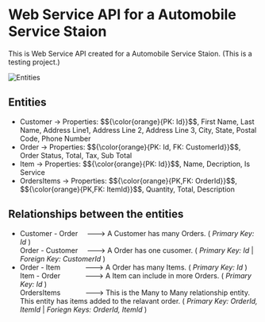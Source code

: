# Web Service API for a Automobile Service Staion

This is Web Service API created for a Automobile Service Staion. (This is a testing project.)

<img src="https://github.com/VinuLiyanage/GarageAPI/blob/master/Entity%20relationships.png" alt="Entities">

<h2>Entities</h2>

<ul>
  <li>Customer -> Properties: $${\color{orange}{PK: Id}}$$, First Name, Last Name, Address Line1, Address Line 2, Address Line 3, City, State, Postal Code, Phone Number</li>
  <li>Order -> Properties: $${\color{orange}{PK: Id, FK: CustomerId}}$$, Order Status, Total, Tax, Sub Total</li>
  <li>Item -> Properties: $${\color{orange}{PK: Id}}$$, Name, Decription, Is Service</li>
  <li>OrdersItems -> Properties: $${\color{orange}{PK,FK: OrderId}}$$, $${\color{orange}{PK,FK: ItemId}}$$, Quantity, Total, Description</li>
</ul>

<h2>Relationships between the entities</h2>
<ul>
  <li>Customer - Order &emsp;---> A Customer has many Orders. ( <i>Primary Key: Id</i> ) </br>
      Order - Customer &emsp;---> A Order has one cusomer. ( <i>Primary Key: Id </i> | <i> Foreign Key: CustomerId</i> )</li>
  <li>Order - Item &emsp;&emsp;&emsp;&nbsp;---> A Order has many Items. ( <i>Primary Key: Id</i> ) </br>
      Item - Order &emsp;&emsp;&emsp;&nbsp;---> A Item can include in more Orders. ( <i>Primary Key: Id</i> )</br>
      OrdersItems &emsp;&emsp;&emsp;&nbsp;---> This is the Many to Many relationship entity. This entity has items added to the relavant order. ( <i>Primary Key: OrderId, ItemId </i> | <i> Foriegn Keys: OrderId, ItemId</i> )</br> 
  </li>
</ul> 

